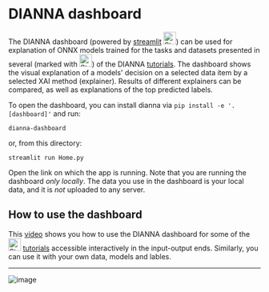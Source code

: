 # DIANNA dashboard

The DIANNA dashboard (powered by [streamlit](https://streamlit.io/) <img width="25" alt="Streamlit Logo" src="https://github.com/user-attachments/assets/2cac7d5d-c11a-48fe-b58e-71b15baaa163">) can be used for explanation of ONNX models trained for the tasks and datasets presented in several (marked with <img width="25" alt="Streamlit Logo" src="https://github.com/user-attachments/assets/2cac7d5d-c11a-48fe-b58e-71b15baaa163">) of the DIANNA [tutorials](../../tutorials/README.md). 
The dashboard shows the visual explanation of a models' decision on a selected data item by a selected XAI method (explainer). Results of different explainers can be compared, as well as explanations of the top predicted labels. 

To open the dashboard, you can install dianna via `pip install -e '.[dashboard]'` and run:

```console
dianna-dashboard
```

or, from this directory:

```console
streamlit run Home.py
```

Open the link on which the app is running. Note that you are running the dashboard *only locally*. The data you use in the dashboard is your local data, and it is *not* uploaded to any server.

## How to use the dashboard

This [video](https://youtu.be/9VM5acip2s8) shows you how to use the DIANNA dashboard for some of the <img width="25" alt="Streamlit Logo" src="https://github.com/user-attachments/assets/2cac7d5d-c11a-48fe-b58e-71b15baaa163"> [tutorials](../../tutorials/README.md#summary-of-all-tutorials) accessible interactively in the input-output ends. 
Similarly, you can use it with your own data, models and lables.

--------------------------------------------------------------------------
![image](https://github.com/user-attachments/assets/1a98920e-f75e-468c-bf1f-f6e8bd2273ad)
